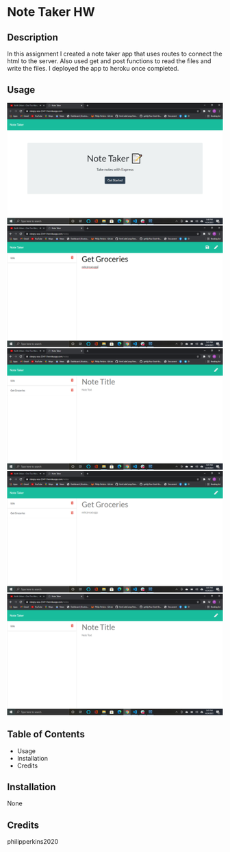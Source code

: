 # Note Taker HW

## Description 

In this assignment I created a note taker app that uses routes to connect the html to the server. Also used get and post functions to read the files and write the files. I deployed the app to heroku once completed.


## Usage

![NOTE-TAKER](public/assets/Screenshot(192).png)
![NOTE-TAKER](public/assets/Screenshot(193).png)
![NOTE-TAKER](public/assets/Screenshot(194).png)
![NOTE-TAKER](public/assets/Screenshot(195).png)
![NOTE-TAKER](public/assets/Screenshot(196).png)



## Table of Contents 

* Usage
* Installation
* Credits


## Installation

None



## Credits

philipperkins2020